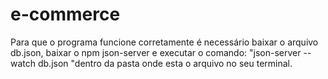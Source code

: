 # e-commerce

Para que o programa funcione corretamente é necessário baixar o arquivo db.json, baixar o npm json-server e executar o comando: "json-server --watch db.json "dentro da pasta onde esta o arquivo no seu terminal.
